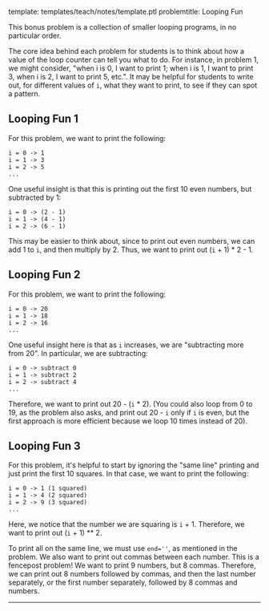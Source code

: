 template: templates/teach/notes/template.ptl
problemtitle: Looping Fun

This bonus problem is a collection of smaller looping programs, in no particular order.

The core idea behind each problem for students is to think about how a value of the loop counter can tell you what to do. For instance, in problem 1, we might consider, "when i is 0, I want to print 1; when i is 1, I want to print 3, when i is 2, I want to print 5, etc.".  It may be helpful for students to write out, for different values of `i`, what they want to print, to see if they can spot a pattern.

## Looping Fun 1
For this problem, we want to print the following:
```
i = 0 -> 1
i = 1 -> 3
i = 2 -> 5
...
```

One useful insight is that this is printing out the first 10 even numbers, but subtracted by 1:

```
i = 0 -> (2 - 1)
i = 1 -> (4 - 1)
i = 2 -> (6 - 1)
```

This may be easier to think about, since to print out even numbers, we can add 1 to `i`, and then multiply by 2.  Thus, we want to print out (`i` + 1) * 2 - 1.

## Looping Fun 2
For this problem, we want to print the following:
```
i = 0 -> 20
i = 1 -> 18
i = 2 -> 16
...
```

One useful insight here is that as `i` increases, we are "subtracting more from 20".  In particular, we are subtracting:

```
i = 0 -> subtract 0
i = 1 -> subtract 2
i = 2 -> subtract 4
...
```

Therefore, we want to print out 20 - (`i` * 2).  (You could also loop from 0 to 19, as the problem also asks, and print out 20 - `i` only if `i` is even, but the first approach is more efficient because we loop 10 times instead of 20).

## Looping Fun 3
For this problem, it's helpful to start by ignoring the "same line" printing and just print the first 10 squares.  In that case, we want to print the following:
```
i = 0 -> 1 (1 squared)
i = 1 -> 4 (2 squared)
i = 2 -> 9 (3 squared)
...
```

Here, we notice that the number we are squaring is `i` + 1.  Therefore, we want to print out (`i` + 1) ** 2.

To print all on the same line, we must use `end=''`, as mentioned in the problem.  We also want to print out commas between each number.  This is a fencepost problem!  We want to print 9 numbers, but 8 commas.  Therefore, we can print out 8 numbers followed by commas, and then the last number separately, or the first number separately, followed by 8 commas and numbers.

---